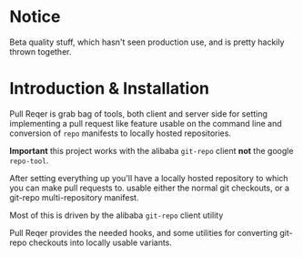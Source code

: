 # Notice

Beta quality stuff, which hasn't seen production use, and is pretty hackily thrown together.

# Introduction & Installation

Pull Reqer is grab bag of tools, both client and server side
for setting implementing a pull request like feature usable on the command line
and conversion of `repo` manifests to locally hosted repositories.

**Important** this project works with the alibaba `git-repo` client **not** the google `repo-tool`.


After setting everything up you'll have a locally hosted repository to which you can make pull requests to.
usable either the normal git checkouts, or a git-repo multi-repository manifest.

Most of this is driven by the alibaba `git-repo` client utility
 
Pull Reqer provides the needed hooks, and some utilities for converting git-repo checkouts into locally
usable variants.
 

